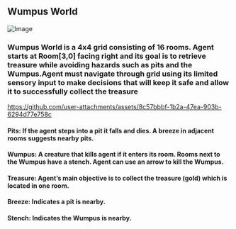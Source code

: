 ## Wumpus World

![Image](https://github.com/user-attachments/assets/be751bec-f02a-4a0b-bf94-52b3cf496d4c)

### Wumpus World is a 4x4 grid consisting of 16 rooms. Agent starts at Room[3,0] facing right and its goal is to retrieve treasure while avoiding hazards such as pits and the Wumpus.Agent must navigate through grid using its limited sensory input to make decisions that will keep it safe and allow it to successfully collect the treasure

https://github.com/user-attachments/assets/8c57bbbf-1b2a-47ea-903b-6294d77e758c

#### Pits: If the agent steps into a pit it falls and dies. A breeze in adjacent rooms suggests nearby pits.
#### Wumpus: A creature that kills agent if it enters its room. Rooms next to the Wumpus have a stench. Agent can use an arrow to kill the Wumpus.
#### Treasure: Agent’s main objective is to collect the treasure (gold) which is located in one room.
#### Breeze: Indicates a pit is nearby.
#### Stench: Indicates the Wumpus is nearby.
